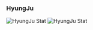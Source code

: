 ### HyungJu

![HyungJu Stat](https://github-readme-stats.vercel.app/api/top-langs/?username=hyungju&theme=shades-of-purple&count_private=true&hide=c,c%2B%2B,makefile) 
![HyungJu Stat](https://github-readme-stats.vercel.app/api?username=hyungju&count_private=true&theme=shades-of-purple)
